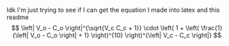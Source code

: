 
Idk I'm just trying to see if I can get the equation I made into latex and this readme
$$
\left| V_o - C_o \right|^{\sqrt{V_c C_c + 1}} \cdot \left( 1 + \left( \frac{1}{\left| V_o - C_o \right| + 1} \right)^{10} \right)^{\left| V_c - C_c \right|}
$$